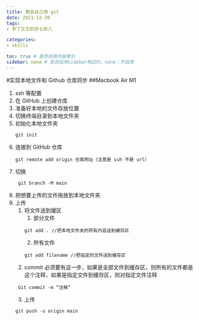 ```yaml
---
title: 教会自己用 git
date: 2021-12-30 
tags: 
- 学了又忘的杂七杂八

categories:
- skills

toc: true # 是否启用内容索引
sidebar: none # 是否启用sidebar侧边栏，none：不启用
---
```


#实现本地文件和 Github 仓库同步
##Macbook Air M1 
1. ssh 等配置
2. 在 GitHub 上创建仓库
3. 准备好本地的文件存放位置
4. 切换终端目录到本地文件夹
5. 初始化本地文件夹
   ```git
   git init
   ```
6. 连接到 GitHub 仓库
    ```git
    git remote add origin 仓库网址（注意是 ssh 不是 url）
    ```
7. 切换
    ```git
     git branch -M main
    ```
8.  把想要上传的文件拖放到本地文件夹
9. 上传
    1. 将文件送到缓区
        1. 部分文件
        ```git 
        git add . //把本地文件夹的所有内容送到缓存区
        ```
        2. 所有文件
        ```git 
        git add filename //把指定的文件送到缓存区
        ```
    2. commit
    必须要有这一步，如果是全部文件到缓存区，则所有的文件都是这个注释，如果是指定文件到缓存区，则对指定文件注释
    ```git 
     Git commit -m “注释”  
     ```
    3. 上传
     ```git
     git push -u origin main  
     ```

